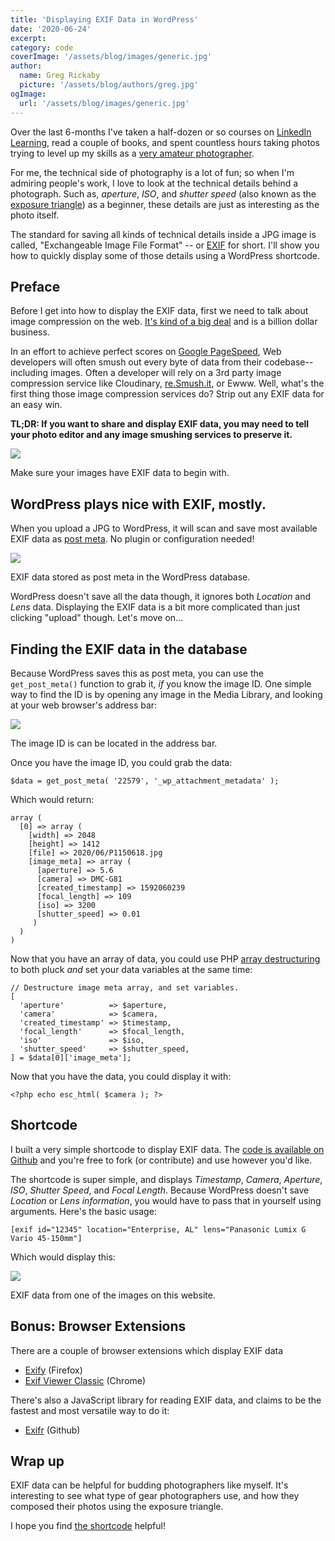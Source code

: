 ```yaml
---
title: 'Displaying EXIF Data in WordPress'
date: '2020-06-24'
excerpt:
category: code
coverImage: '/assets/blog/images/generic.jpg'
author:
  name: Greg Rickaby
  picture: '/assets/blog/authors/greg.jpg'
ogImage:
  url: '/assets/blog/images/generic.jpg'
---
```


Over the last 6-months I've taken a half-dozen or so courses on [LinkedIn Learning](https://www.linkedin.com/learning/), read a couple of books, and spent countless hours taking photos trying to level up my skills as a [very amateur photographer](https://gregrickaby.com/category/photos).

For me, the technical side of photography is a lot of fun; so when I'm admiring people's work, I love to look at the technical details behind a photograph. Such as, _aperture_, _ISO_, and _shutter speed_ (also known as the [exposure triangle](https://photo.stackexchange.com/a/12441)) as a beginner, these details are just as interesting as the photo itself.

The standard for saving all kinds of technical details inside a JPG image is called, "Exchangeable Image File Format" -- or [EXIF](https://en.wikipedia.org/wiki/Exif) for short. I'll show you how to quickly display some of those details using a WordPress shortcode.

## Preface

Before I get into how to display the EXIF data, first we need to talk about image compression on the web. [It's kind of a big deal](https://developers.google.com/web/fundamentals/performance/optimizing-content-efficiency/image-optimization) and is a billion dollar business.

In an effort to achieve perfect scores on [Google PageSpeed](https://developers.google.com/speed/pagespeed/insights/), Web developers will often smush out every byte of data from their codebase-- including images. Often a developer will rely on a 3rd party image compression service like Cloudinary, [re.Smush.it](https://resmush.it/), or Ewww. Well, what's the first thing those image compression services do? Strip out any EXIF data for an easy win.

**TL;DR: If you want to share and display EXIF data, you may need to tell your photo editor and any image smushing services to preserve it.**

![](images/Screenshot-2020-06-23-21.19.41-1920x891.png)

Make sure your images have EXIF data to begin with.

## WordPress plays nice with EXIF, mostly.

When you upload a JPG to WordPress, it will scan and save most available EXIF data as [post meta](https://designmodo.com/wordpress-post-meta/). No plugin or configuration needed!

![](images/Screenshot-2020-06-23-21.14.28.png)

EXIF data stored as post meta in the WordPress database.

WordPress doesn't save all the data though, it ignores both _Location_ and _Lens_ data. Displaying the EXIF data is a bit more complicated than just clicking "upload" though. Let's move on...

## Finding the EXIF data in the database

Because WordPress saves this as post meta, you can use the `get_post_meta()` function to grab it, _if_ you know the image ID. One simple way to find the ID is by opening any image in the Media Library, and looking at your web browser's address bar:

![](images/Screenshot-2020-06-23-20.44.22.png)

The image ID is can be located in the address bar.

Once you have the image ID, you could grab the data:

```
$data = get_post_meta( '22579', '_wp_attachment_metadata' );
```

Which would return:

```
array (
  [0] => array (
    [width] => 2048
    [height] => 1412
    [file] => 2020/06/P1150618.jpg
    [image_meta] => array (
      [aperture] => 5.6
      [camera] => DMC-G81
      [created_timestamp] => 1592060239
      [focal_length] => 109
      [iso] => 3200
      [shutter_speed] => 0.01
     )
  )
)
```

Now that you have an array of data, you could use PHP [array destructuring](https://stitcher.io/blog/array-destructuring-with-list-in-php) to both pluck _and_ set your data variables at the same time:

```
// Destructure image meta array, and set variables.
[
  'aperture'          => $aperture,
  'camera'            => $camera,
  'created_timestamp' => $timestamp,
  'focal_length'      => $focal_length,
  'iso'               => $iso,
  'shutter_speed'     => $shutter_speed,
] = $data[0]['image_meta'];
```

Now that you have the data, you could display it with:

```
<?php echo esc_html( $camera ); ?>
```

## Shortcode

I built a very simple shortcode to display EXIF data. The [code is available on Github](https://github.com/gregrickaby/wordpress-display-exif) and you're free to fork (or contribute) and use however you'd like.

The shortcode is super simple, and displays _Timestamp_, _Camera_, _Aperture_, _ISO_, _Shutter Speed_, and _Focal Length_. Because WordPress doesn't save _Location_ or _Lens information_, you would have to pass that in yourself using arguments. Here's the basic usage:

```
[exif id="12345" location="Enterprise, AL" lens="Panasonic Lumix G Vario 45-150mm"]
```

Which would display this:

![](images/Screenshot-2020-06-23-20.41.48.png)

EXIF data from one of the images on this website.

## Bonus: Browser Extensions

There are a couple of browser extensions which display EXIF data

- [Exify](https://addons.mozilla.org/en-US/firefox/addon/exify/) (Firefox)
- [Exif Viewer Classic](https://chrome.google.com/webstore/detail/exif-viewer-classic/nafpfdcmppffipmhcpkbplhkoiekndck) (Chrome)

There's also a JavaScript library for reading EXIF data, and claims to be the fastest and most versatile way to do it:

- [Exifr](https://github.com/MikeKovarik/exifr) (Github)

## Wrap up

EXIF data can be helpful for budding photographers like myself. It's interesting to see what type of gear photographers use, and how they composed their photos using the exposure triangle.

I hope you find [the shortcode](https://github.com/gregrickaby/wordpress-display-exif) helpful!
